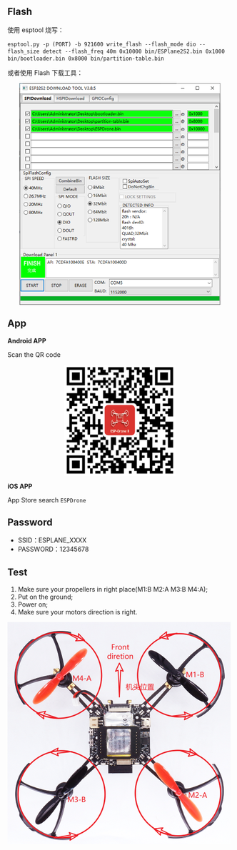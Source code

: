 ## Flash

使用 esptool 烧写：

```
esptool.py -p (PORT) -b 921600 write_flash --flash_mode dio --flash_size detect --flash_freq 40m 0x10000 bin/ESPlane2S2.bin 0x1000 bin/bootloader.bin 0x8000 bin/partition-table.bin
```

或者使用 Flash 下载工具：

<div align="center">
   <img src="_static/download_tool.png" width = "450" alt="android_app_download" align=center />
</div>



## App

**Android APP**

Scan the QR code

<div align="center">
   <img src="_static/android_app_download.png" width = "250" alt="android_app_download" align=center />
</div>

**iOS APP**

App Store search  `ESPDrone`

## Password

* SSID：ESPLANE_XXXX
* PASSWORD：12345678

## Test

1. Make sure your propellers in right place(M1:B M2:A M3:B M4:A);
2. Put on the ground;
3. Power on;
4. Make sure your motors direction is right.

![espdrone_s2](./_static/espdrone_s2_v1_2_diretion2.png)